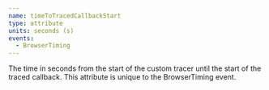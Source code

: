 ```yaml
---
name: timeToTracedCallbackStart
type: attribute
units: seconds (s)
events:
  - BrowserTiming
---
```


The time in seconds from the start of the custom tracer until the start of the traced callback. This attribute is unique to the BrowserTiming event.